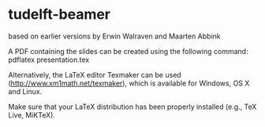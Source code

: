 # tudelft-beamer

based on earlier versions by Erwin Walraven and Maarten Abbink

A PDF containing the slides can be created using the following command: pdflatex presentation.tex

Alternatively, the LaTeX editor Texmaker can be used (http://www.xm1math.net/texmaker), which is available for Windows, OS X and Linux.

Make sure that your LaTeX distribution has been properly installed (e.g., TeX Live, MiKTeX).
